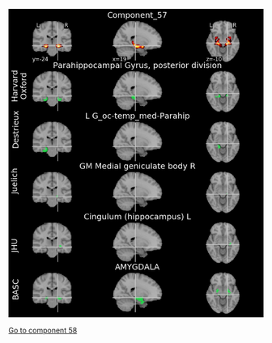 ![57](preliminary/57.jpg "Component 57")

[Go to component 58](https://parietal-inria.github.io/MODL_atlas/128/58 "Component 58")

